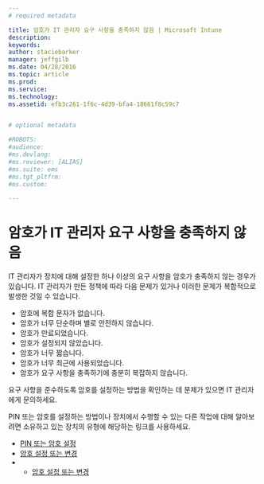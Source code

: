 ```yaml
---
# required metadata

title: 암호가 IT 관리자 요구 사항을 충족하지 않음 | Microsoft Intune
description:
keywords:
author: staciebarker
manager: jeffgilb
ms.date: 04/28/2016
ms.topic: article
ms.prod:
ms.service:
ms.technology:
ms.assetid: efb3c261-1f6c-4d39-bfa4-18661f8c59c7


# optional metadata

#ROBOTS:
#audience:
#ms.devlang:
#ms.reviewer: [ALIAS]
#ms.suite: ems
#ms.tgt_pltfrm:
#ms.custom:

---
```


# 암호가 IT 관리자 요구 사항을 충족하지 않음

IT 관리자가 장치에 대해 설정한 하나 이상의 요구 사항을 암호가 충족하지 않는 경우가 있습니다. IT 관리자가 만든 정책에 따라 다음 문제가 있거나 이러한 문제가 복합적으로 발생한 것일 수 있습니다.

- 암호에 복합 문자가 없습니다.
- 암호가 너무 단순하며 별로 안전하지 않습니다.
- 암호가 만료되었습니다.
- 암호가 설정되지 않았습니다.
- 암호가 너무 짧습니다.
- 암호가 너무 최근에 사용되었습니다.
- 암호가 요구 사항을 충족하기에 충분히 복잡하지 않습니다.

요구 사항을 준수하도록 암호를 설정하는 방법을 확인하는 데 문제가 있으면 IT 관리자에게 문의하세요.

PIN 또는 암호를 설정하는 방법이나 장치에서 수행할 수 있는 다른 작업에 대해 알아보려면 소유하고 있는 장치의 유형에 해당하는 링크를 사용하세요.

- [PIN 또는 암호 설정](set-your-pin-or-password-android.md)</br>
- [암호 설정 또는 변경](set-or-change-your-passcode-ios.md)</br>
- - [암호 설정 또는 변경](set-or-change-your-password-windows.md)

<!--HONumber=May16_HO4-->


